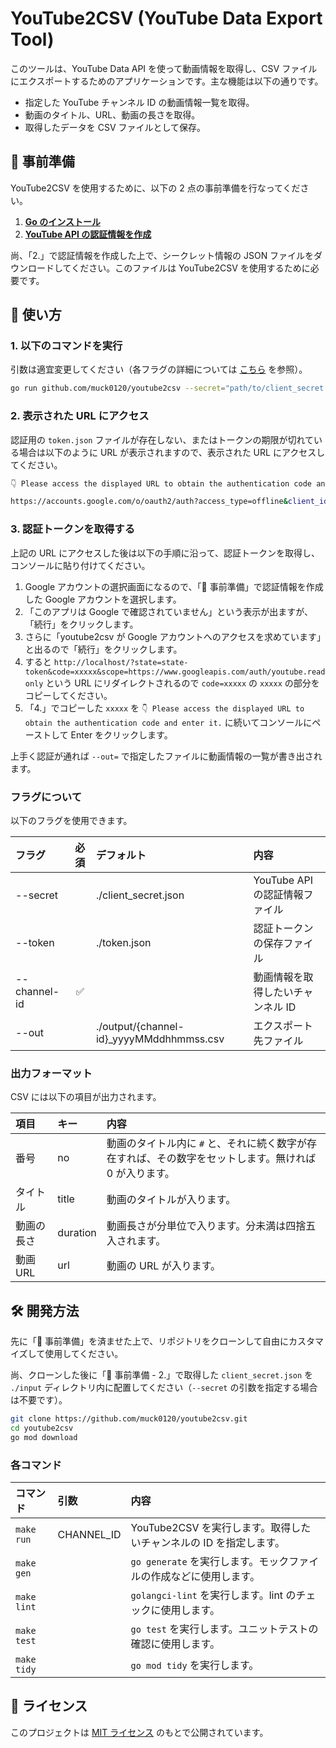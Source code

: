 # YouTube2CSV (YouTube Data Export Tool)

このツールは、YouTube Data API を使って動画情報を取得し、CSV ファイルにエクスポートするためのアプリケーションです。主な機能は以下の通りです。

- 指定した YouTube チャンネル ID の動画情報一覧を取得。
- 動画のタイトル、URL、動画の長さを取得。
- 取得したデータを CSV ファイルとして保存。

## 📲 事前準備

YouTube2CSV を使用するために、以下の 2 点の事前準備を行なってください。

1. [**Go のインストール**](https://go.dev/)
2. [**YouTube API の認証情報を作成**](https://developers.google.com/youtube/v3/live/guides/auth/server-side-web-apps#creatingcred)

尚、「2.」で認証情報を作成した上で、シークレット情報の JSON ファイルをダウンロードしてください。このファイルは YouTube2CSV を使用するために必要です。

## 📝 使い方

### 1. 以下のコマンドを実行

引数は適宜変更してください（各フラグの詳細については [こちら](#フラグについて) を参照）。

```sh
go run github.com/muck0120/youtube2csv --secret="path/to/client_secret.json" --token="path/to/token.json" --channel-id="Target Channnel ID" --out="path/to/output.csv"
```

### 2. 表示された URL にアクセス

認証用の `token.json` ファイルが存在しない、またはトークンの期限が切れている場合は以下のように URL が表示されますので、表示された URL にアクセスしてください。

```sh
👇 Please access the displayed URL to obtain the authentication code and enter it.

https://accounts.google.com/o/oauth2/auth?access_type=offline&client_id=XXXXX&redirect_uri=xxxxx&response_type=code&scope=https://www.googleapis.com/auth/youtube.readonly&state=state-token
```

### 3. 認証トークンを取得する

上記の URL にアクセスした後は以下の手順に沿って、認証トークンを取得し、コンソールに貼り付けてください。

1. Google アカウントの選択画面になるので、「📲 事前準備」で認証情報を作成した Google アカウントを選択します。
2. 「このアプリは Google で確認されていません」という表示が出ますが、「続行」をクリックします。
3. さらに「youtube2csv が Google アカウントへのアクセスを求めています」と出るので「続行」をクリックします。
4. すると `http://localhost/?state=state-token&code=xxxxx&scope=https://www.googleapis.com/auth/youtube.readonly` という URL にリダイレクトされるので `code=xxxxx` の `xxxxx` の部分をコピーしてください。
5. 「4.」でコピーした `xxxxx` を `👇 Please access the displayed URL to obtain the authentication code and enter it.` に続いてコンソールにペーストして Enter をクリックします。

上手く認証が通れば `--out=` で指定したファイルに動画情報の一覧が書き出されます。

### フラグについて

以下のフラグを使用できます。

| フラグ       | 必須 | デフォルト                                | 内容                              |
| :----------- | :--: | :---------------------------------------- | :-------------------------------- |
| --secret     |      | ./client_secret.json                      | YouTube API の認証情報ファイル    |
| --token      |      | ./token.json                              | 認証トークンの保存ファイル        |
| --channel-id |  ✅  |                                           | 動画情報を取得したいチャンネル ID |
| --out        |      | ./output/{channel-id}\_yyyyMMddhhmmss.csv | エクスポート先ファイル            |

### 出力フォーマット

CSV には以下の項目が出力されます。

| 項目       | キー     | 内容                                                                                                   |
| :--------- | :------- | :----------------------------------------------------------------------------------------------------- |
| 番号       | no       | 動画のタイトル内に `#` と、それに続く数字が存在すれば、その数字をセットします。無ければ 0 が入ります。 |
| タイトル   | title    | 動画のタイトルが入ります。                                                                             |
| 動画の長さ | duration | 動画長さが分単位で入ります。分未満は四捨五入されます。                                                 |
| 動画 URL   | url      | 動画の URL が入ります。                                                                                |

## 🛠️ 開発方法

先に「📲 事前準備」を済ませた上で、リポジトリをクローンして自由にカスタマイズして使用してください。

尚、クローンした後に「📲 事前準備 - 2.」で取得した `client_secret.json` を `./input` ディレクトリ内に配置してください（`--secret` の引数を指定する場合は不要です）。

```sh
git clone https://github.com/muck0120/youtube2csv.git
cd youtube2csv
go mod download
```

### 各コマンド

| コマンド    | 引数       | 内容                                                               |
| :---------- | :--------- | :----------------------------------------------------------------- |
| `make run`  | CHANNEL_ID | YouTube2CSV を実行します。取得したいチャンネルの ID を指定します。 |
| `make gen`  |            | `go generate` を実行します。モックファイルの作成などに使用します。 |
| `make lint` |            | `golangci-lint` を実行します。lint のチェックに使用します。        |
| `make test` |            | `go test` を実行します。ユニットテストの確認に使用します。         |
| `make tidy` |            | `go mod tidy` を実行します。                                       |

## 🪪 ライセンス

このプロジェクトは [MIT ライセンス](./LICENSE) のもとで公開されています。
